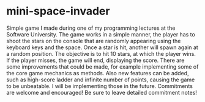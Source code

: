 # mini-space-invader
Simple game I made during one of my programming lectures at the Software University. The game works in a simple manner, the player has to shoot the stars on 
the console that are randomly appearing using the keyboard keys and the space. Once a star is hit, another will spawn again at a random position. The objective
is to hit 10 stars, at which the player wins. If the player misses, the game will end, displaying the score.
There are some improvements that could be made, for example implementing some of the core game mechanics as methods. Also new features can be added, such as 
high-score ladder and infinite number of points, causing the game to be unbeatable. I will be implementing those in the future. 
Commitments are welcome and encouraged! Be sure to leave detailed commitment notes!